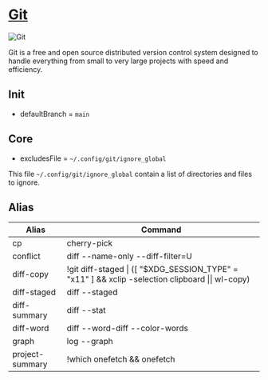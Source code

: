 # [Git](https://git-scm.com/)

![Git](https://git-scm.com/images/logo@2x.png)

Git is a free and open source distributed version control system designed
to handle everything from small to very large projects with speed and efficiency.

## Init

- defaultBranch = `main`

## Core

- excludesFile = `~/.config/git/ignore_global`

This file `~/.config/git/ignore_global`
contain a list of directories and files to ignore.

## Alias

Alias           | Command
---             | ---
cp              | cherry-pick
conflict        | diff --name-only --diff-filter=U
diff-copy       | !git diff-staged \| ([ "$XDG_SESSION_TYPE" = "x11" ] && xclip -selection clipboard \|\| wl-copy)
diff-staged     | diff --staged
diff-summary    | diff --stat
diff-word       | diff --word-diff --color-words
graph           | log --graph
project-summary | !which onefetch && onefetch
